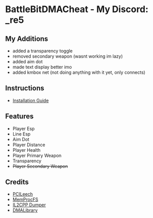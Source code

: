# BattleBitDMACheat - My Discord: _re5

## My Additions
* added a transparency toggle
* removed secondary weapon (wasnt working im lazy)
* added aim dot
* made text display better imo
* added kmbox net (not doing anything with it yet, only connects)

## Instructions
* [Installation Guide](./Instructions.md)

## Features
* Player Esp
* Line Esp
* Aim Dot
* Player Distance
* Player Health
* Player Primary Weapon
* Transparency
* ~~Player Secondary Weapon~~

## Credits
* [PCILeech](https://github.com/ufrisk/pcileech)
* [MemProcFS](https://github.com/ufrisk/MemProcFS)
* [IL2CPP Dumper](https://github.com/Perfare/Il2CppDumper)
* [DMALibrary](https://github.com/Metick/DMALibrary/tree/Master)
